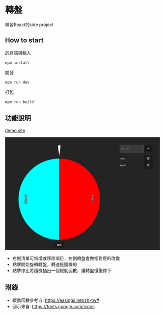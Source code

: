 # 轉盤

練習React的side project

## How to start

於終端機輸入
```
npm install
```

開發
```
npm run dev
```

打包
```
npm run build
```

## 功能說明
[demo site](https://regg408.github.io/roulette.io/)

![alt text](docimg/image.png)
- 右側清單可新增或移除項目，左側轉盤會做相對應的改變
- 點擊開始旋轉轉盤，轉速是隨機的
- 點擊停止將隨機抽出一個緩動函數，讓轉盤慢慢停下

## 附錄
- 緩動函數參考自: <https://easings.net/zh-tw#>
- 圖示來自: <https://fonts.google.com/icons>